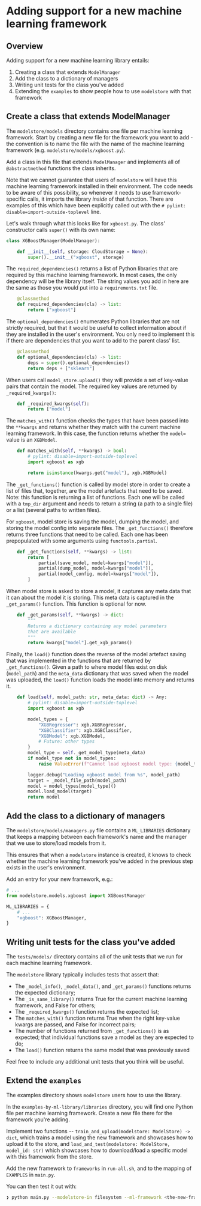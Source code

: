 # Adding support for a new machine learning framework

## Overview

Adding support for a new machine learning library entails:

1. Creating a class that extends `ModelManager`
2. Add the class to a dictionary of managers
3. Writing unit tests for the class you've added
4. Extending the `examples` to show people how to use `modelstore` with that framework

## Create a class that extends ModelManager

The `modelstore/models` directory contains one file per machine learning framework. Start by creating a new file for the framework you want to add - the convention is to name the file with the name of the machine learning framework (e.g. `modelstore/models/xgboost.py`).

Add a class in this file that extends `ModelManager` and implements all of `@abstractmethod` functions the class inherits. 

Note that we cannot guarantee that users of `modelstore` will have this machine learning framework installed in their environment. The code needs to be aware of this possibility, so whenever it needs to use framework-specific calls, it imports the library *inside* of that function. There are examples of this which have been explicitly called out with the `# pylint: disable=import-outside-toplevel` line.

Let's walk through what this looks like for `xgboost.py`. The class' constructor calls `super()` with its own name:

```python
class XGBoostManager(ModelManager):

    def __init__(self, storage: CloudStorage = None):
        super().__init__("xgboost", storage)
```

The `required_dependencies()` returns a list of Python libraries that are required by this machine learning framework. In most cases, the only dependency will be the library itself. The string values you add in here are the same as those you would put into a `requirements.txt` file.

```python
    @classmethod
    def required_dependencies(cls) -> list:
        return ["xgboost"]
```

The `optional_dependencies()` enumerates Python libraries that are not strictly required, but that it would be useful to collect information about if they are installed in the user's environment. You only need to implement this if there are dependencies that you want to add to the parent class' list.

```python
    @classmethod
    def optional_dependencies(cls) -> list:
        deps = super().optional_dependencies()
        return deps + ["sklearn"]
```

When users call `model_store.upload()` they will provide a set of key-value pairs that contain the model. The required key values are returned by `_required_kwargs()`:

```python
    def _required_kwargs(self):
        return ["model"]
```

The `matches_with()` function checks the types that have been passed into the `**kwargs` and returns whether they match with the current machine learning framework. In this case, the function returns whether the `model=` value is an `XGBModel`.

```python
    def matches_with(self, **kwargs) -> bool:
        # pylint: disable=import-outside-toplevel
        import xgboost as xgb

        return isinstance(kwargs.get("model"), xgb.XGBModel)
```

The `_get_functions()` function is called by model store in order to create a list of files that, together, are the model artefacts that need to be saved. Note: this function is returning a list of functions. Each one will be called with a `tmp_dir` argument and needs to return a string (a path to a single file) or a list (several paths to written files).

For `xgboost`, model store is saving the model, dumping the model, and storing the model config into separate files. The `_get_functions()` therefore returns three functions that need to be called. Each one has been prepopulated with some arguments using `functools.partial`.

```python
    def _get_functions(self, **kwargs) -> list:
        return [
            partial(save_model, model=kwargs["model"]),
            partial(dump_model, model=kwargs["model"]),
            partial(model_config, model=kwargs["model"]),
        ]
```

When model store is asked to store a model, it captures any meta data that it can about the model it is storing. This meta data is captured in the `_get_params()` function. This function is optional for now.

```python
    def _get_params(self, **kwargs) -> dict:
        """
        Returns a dictionary containing any model parameters
        that are available
        """
        return kwargs["model"].get_xgb_params()
```

Finally, the `load()` function does the reverse of the model artefact saving that was implemented in the functions that are returned by `_get_functions()`. Given a path to where model files exist on disk (`model_path`) and the `meta_data` dictionary that was saved when the model was uploaded, the `load()` function loads the model into memory and returns it.

```python
    def load(self, model_path: str, meta_data: dict) -> Any:
        # pylint: disable=import-outside-toplevel
        import xgboost as xgb

        model_types = {
            "XGBRegressor": xgb.XGBRegressor,
            "XGBClassifier": xgb.XGBClassifier,
            "XGBModel": xgb.XGBModel,
            # Future: other types
        }
        model_type = self._get_model_type(meta_data)
        if model_type not in model_types:
            raise ValueError(f"Cannot load xgboost model type: {model_type}")

        logger.debug("Loading xgboost model from %s", model_path)
        target = _model_file_path(model_path)
        model = model_types[model_type]()
        model.load_model(target)
        return model
```

## Add the class to a dictionary of managers

The `modelstore/models/managers.py` file contains a `ML_LIBRARIES` dictionary that keeps a mapping between each framework's name and the manager that we use to store/load models from it. 

This ensures that when a `modelstore` instance is created, it knows to check whether the machine learning framework you've added in the previous step exists in the user's environment.

Add an entry for your new framework, e.g.:

```python
# ...
from modelstore.models.xgboost import XGBoostManager

ML_LIBRARIES = {
    # ...
    "xgboost": XGBoostManager,
}
```

## Writing unit tests for the class you've added

The `tests/models/` directory contains all of the unit tests that we run for each machine learning framework.

The `modelstore` library typically includes tests that assert that:

* The `_model_info()`, `_model_data()`, and `_get_params()` functions returns the expected dictionary;
* The `_is_same_library()` returns True for the current machine learning framework, and False for others;
* The `_required_kwargs()` function returns the expected list;
* The `matches_with()` function returns True when the right key-value kwargs are passed, and False for incorrect pairs;
* The number of functions returned from `_get_functions()` is as expected; that individual functions save a model as they are expected to do;
* The `load()` function returns the same model that was previously saved

Feel free to include any additional unit tests that you think will be useful.

## Extend the `examples`

The examples directory shows `modelstore` users how to use the library.

In the `examples-by-ml-library/libraries` directory, you will find one Python file per machine learning framework. Create a new file there for the framework you're adding.

Implement two functions -- `train_and_upload(modelstore: ModelStore) -> dict`, which trains a model using the new framework and showcases how to upload it to the store, and `load_and_test(modelstore: ModelStore, model_id: str)` which showcases how to download/load a specific model with this framework from the store.

Add the new framework to `frameworks` in `run-all.sh`, and to the mapping of `EXAMPLES` in `main.py`.

You can then test it out with:

```bash
❯ python main.py --modelstore-in filesystem --ml-framework <the-new-framework>
```


